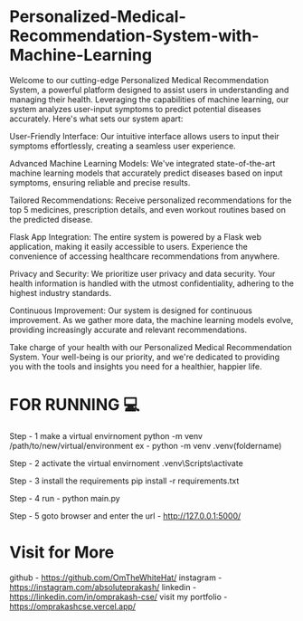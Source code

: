 # Personalized-Medical-Recommendation-System-with-Machine-Learning
Welcome to our cutting-edge Personalized Medical Recommendation System, a powerful platform designed to assist users in understanding and managing their health. Leveraging the capabilities of machine learning, our system analyzes user-input symptoms to predict potential diseases accurately. Here's what sets our system apart:

User-Friendly Interface: Our intuitive interface allows users to input their symptoms effortlessly, creating a seamless user experience.

Advanced Machine Learning Models: We've integrated state-of-the-art machine learning models that accurately predict diseases based on input symptoms, ensuring reliable and precise results.

Tailored Recommendations: Receive personalized recommendations for the top 5 medicines, prescription details, and even workout routines based on the predicted disease.

Flask App Integration: The entire system is powered by a Flask web application, making it easily accessible to users. Experience the convenience of accessing healthcare recommendations from anywhere.

Privacy and Security: We prioritize user privacy and data security. Your health information is handled with the utmost confidentiality, adhering to the highest industry standards.

Continuous Improvement: Our system is designed for continuous improvement. As we gather more data, the machine learning models evolve, providing increasingly accurate and relevant recommendations.

Take charge of your health with our Personalized Medical Recommendation System. Your well-being is our priority, and we're dedicated to providing you with the tools and insights you need for a healthier, happier life.

# FOR RUNNING 💻
Step - 1
make a virtual envirnoment
python -m venv /path/to/new/virtual/environment 
ex - python -m venv .venv(foldername)

Step - 2
activate the virtual envirnoment
.venv\Scripts\activate

Step - 3
install the requirements
pip install -r requirements.txt

Step - 4
run - python main.py

Step - 5
goto browser and enter the url - http://127.0.0.1:5000/

# Visit for More
github - https://github.com/OmTheWhiteHat/
instagram - https://instagram.com/absoluteprakash/
linkedin - https://linkedin.com/in/omprakash-cse/
visit my portfolio - https://omprakashcse.vercel.app/
